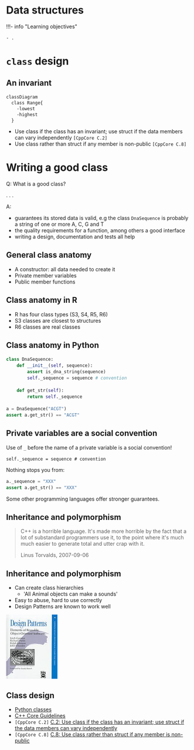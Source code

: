 # Data structures

!!!- info "Learning objectives"

    - .

# `class` design

## An invariant

```mermaid
classDiagram
  class Range{
    -lowest
    -highest
  }
```

- Use class if the class has an invariant; 
  use struct if the data members can vary independently `[CppCore C.2]`
- Use class rather than struct if any member is non-public `[CppCore C.8]`

# Writing a good class

Q: What is a good class?

. . .

A:

- guarantees its stored data is valid, 
  e.g the class `DnaSequence` is probably a string of one or more A, C, G and T
- the quality requirements for a function, among others a good interface
- writing a design, documentation and tests all help

## General class anatomy

- A constructor: all data needed to create it
- Private member variables
- Public member functions

## Class anatomy in R

- R has four class types (S3, S4, R5, R6)
- S3 classes are closest to structures
- R6 classes are real classes

## Class anatomy in Python

```python
class DnaSequence:
    def __init__(self, sequence):
        assert is_dna_string(sequence)
        self._sequence = sequence # convention
    
    def get_str(self):
        return self._sequence

a = DnaSequence("ACGT")
assert a.get_str() == "ACGT"
```

## Private variables are a social convention

Use of `_` before the name of a private variable is a social convention!

```
self._sequence = sequence # convention
```

Nothing stops you from:

```python
a._sequence = "XXX"
assert a.get_str() == "XXX"
```

Some other programming languages offer stronger guarantees.

## Inheritance and polymorphism

> C++ is a horrible language.
> It's made more horrible by the fact that a lot of substandard programmers use it,
> to the point where it's much much easier to generate total and utter crap with it.
>
> Linus Torvalds, 2007-09-06

## Inheritance and polymorphism

- Can create class hierarchies
    - 'All Animal objects can make a sounds'
- Easy to abuse, hard to use correctly
- Design Patterns are known to work well

![@gamma1995elements](design_patterns_book.jpg)

## Class design

- [Python classes](https://docs.python.org/3/tutorial/classes.html)
- [C++ Core Guidelines](https://isocpp.github.io/CppCoreGuidelines/CppCoreGuidelines#S-class)
- `[CppCore C.2]` [C.2: Use class if the class has an invariant; use struct if the data members can vary independently](https://isocpp.github.io/CppCoreGuidelines/CppCoreGuidelines#Rc-struct)
- `[CppCore C.8]` [C.8: Use class rather than struct if any member is non-public](https://isocpp.github.io/CppCoreGuidelines/CppCoreGuidelines#Rc-class)
